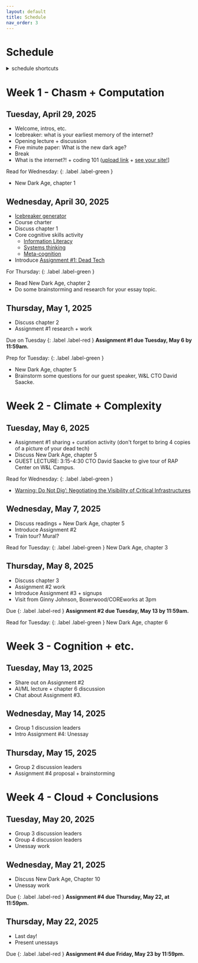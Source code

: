 ```yaml
---
layout: default
title: Schedule
nav_order: 3
---
```


# Schedule 

<details  markdown="block">
  <summary>
    schedule shortcuts
  </summary>
1. TOC
{:toc}
</details>


# Week 1 - Chasm + Computation

## Tuesday, April 29, 2025

* Welcome, intros, etc.
* Icebreaker: what is your earliest memory of the internet?
* Opening lecture + discussion
* Five minute paper: What is the new dark age? 
* Break 
* What is the internet?! + coding 101 ([upload link](https://wlu.app.box.com/f/096d822840794c3aafd4521c7550d622) + [see your site!](https://mackenziekbrooks.info/dci271/)]

Read for Wednesday:
{: .label .label-green }
* New Dark Age, chapter 1

## Wednesday, April 30, 2025

* [Icebreaker generator](https://mackenziekbrooks.github.io/icebreaker-generator/)
* Course charter
* Discuss chapter 1
* Core cognitive skills activity
  * [Information Literacy](https://www.ala.org/acrl/standards/ilframework)
  * [Systems thinking](https://thesystemsthinker.com/wp-content/uploads/2016/03/Introduction-to-Systems-Thinking-IMS013Epk.pdf)
  * [Meta-cognition](https://www.cambridge.org/core/services/aop-cambridge-core/content/view/B670B062FF21016A7CFEB4EACB81D72C)
* Introduce [Assignment #1: Dead Tech](../../assignments/#assignment-1-dead-tech)

For Thursday:
{: .label .label-green }

* Read New Dark Age, chapter 2
* Do some brainstorming and research for your essay topic. 


## Thursday, May 1, 2025

* Discuss chapter 2
* Assignment #1 research + work

Due on Tuesday
{: .label .label-red } 
**Assignment #1 due Tuesday, May 6 by 11:59am.**

Prep for Tuesday:
{: .label .label-green }
* New Dark Age, chapter 5
* Brainstorm some questions for our guest speaker, W&L CTO David Saacke.

# Week 2 - Climate + Complexity

## Tuesday, May 6, 2025
* Assignment #1 sharing + curation activity (don't forget to bring 4 copies of a picture of your dead tech)
* Discuss New Dark Age, chapter 5
* GUEST LECTURE: 3:15-4:30 CTO David Saacke to give tour of RAP Center on W&L Campus. 

Read for Wednesday:
{: .label .label-green }
* [Warning: Do Not Dig’: Negotiating the Visibility of Critical Infrastructures](https://journals.sagepub.com/doi/10.1177/1470412911430465)

## Wednesday, May 7, 2025

* Discuss readings + New Dark Age, chapter 5
* Introduce Assignment #2
* Train tour? Mural? 

Read for Tuesday:
{: .label .label-green }
New Dark Age, chapter 3

## Thursday, May 8, 2025

* Discuss chapter 3
* Assignment #2 work 
* Introduce Assignment #3 + signups 
* Visit from Ginny Johnson, Boxerwood/COREworks at 3pm

Due
{: .label .label-red } 
**Assignment #2 due Tuesday, May 13 by 11:59am.**

Read for Tuesday:
{: .label .label-green }
New Dark Age, chapter 6

# Week 3 - Cognition + etc.

## Tuesday, May 13, 2025

* Share out on Assignment #2
* AI/ML lecture + chapter 6 discussion
* Chat about Assignment #3. 

## Wednesday, May 14, 2025

* Group 1 discussion leaders
* Intro Assignment #4: Unessay

## Thursday, May 15, 2025

* Group 2 discussion leaders
* Assignment #4 proposal + brainstorming

# Week 4 - Cloud + Conclusions

## Tuesday, May 20, 2025

* Group 3 discussion leaders 
* Group 4 discussion leaders
* Unessay work 

## Wednesday, May 21, 2025

* Discuss New Dark Age, Chapter 10 
* Unessay work 

Due
{: .label .label-red } 
**Assignment #4 due Thursday, May 22, at 11:59pm.**

## Thursday, May 22, 2025

* Last day!
* Present unessays 

Due
{: .label .label-red } 
**Assignment #4 due Friday, May 23 by 11:59pm.**





